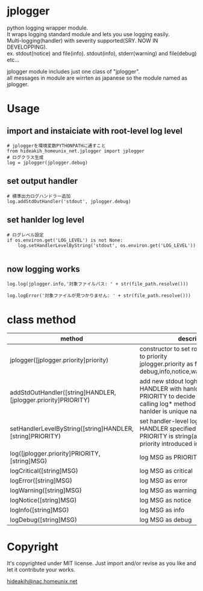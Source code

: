 # jplogger

python logging wrapper module.  
It wraps logging standard module and lets you use logging easily.  
Multi-logging(handler) with severity supported(SRY. NOW IN DEVELOPPING).  
ex. stdout(notice) and file(info). stdout(info), stderr(warning) and file(debug)  etc...  

jplogger module includes just one class of "jplogger".  
all messages in module are wirrten as japanese so the module named as jplogger.  


# Usage

## import and instaiciate with root-level log level

```
# jploggerを環境変数PYTHONPATHに通すこと
from hideakih_homeunix_net.jplogger import jplogger
# ログクラス生成
log = jplogger(jplogger.debug)
```

## set output handler

```
# 標準出力ログハンドラー追加
log.addStdOutHandler('stdout', jplogger.debug)
```

## set hanlder log level

```
# ログレベル設定
if os.environ.get('LOG_LEVEL') is not None:
	log.setHandlerLevelByString('stdout', os.environ.get('LOG_LEVEL'))
```
```
```

## now logging works
```
log.log(jplogger.info,'対象ファイルパス: ' + str(file_path.resolve()))
```
```
log.logError('対象ファイルが見つかりません: ' + str(file_path.resolve()))
```

# class method
|method|description|example|
|-|-|-|
|jplogger([jplogger.priority]priority)|constructor to set root-level log level to priority <br> jplogger.priority as follows: debug,info,notice,warning,error,critical|log = jplogger(jpllogger.debug)|
|addStdOutHandler([string]HANDLER, [jplogger.priority]PRIORITY)|add new stdout loghandler as HANDLER with hanlder-level PRIORITY to decide to output log by calling log* method as shown below. <br> hanlder is unique name|log.addStdOutHandler('uniquename_for_stdout', jplogger.info)|
|setHandlerLevelByString([string]HANDLER, [string]PRIORITY)|set handler-level log level of HANDLER specified to PRIORITY <br> PRIORITY is string(all upper case) of priority introduced in jplogger()|setHandlerLevelByString('uniqename_for_stdout', 'NOTICE')|
|log([jplogger.priority]PRIORITY, [string]MSG)|log MSG as PRIORITY.|log.log(jplogger.info, 'info msg')|
|logCritical([string]MSG)|log MSG as critical|log.logCritical('error msg')|
|logError([string]MSG)|log MSG as error|log.logError('error msg')|
|logWarning([string]MSG)|log MSG as warning|log.logWarning('error msg')|
|logNotice([string]MSG)|log MSG as notice|log.logNotice('error msg')|
|logInfo([string]MSG)|log MSG as info|log.logInfo('error msg')|
|logDebug([string]MSG)|log MSG as debug|log.logDebug('error msg')|


# Copyright
It's copyrighted under MIT license.
Just import and/or revise as you like and let it contribute your works.

hideakih@nac.homeunix.net
